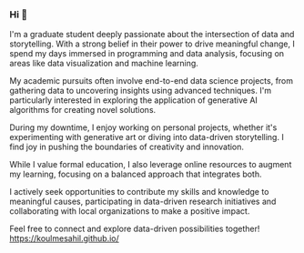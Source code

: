 ### Hi 👋
I'm a graduate student deeply passionate about the intersection of data and storytelling. With a strong belief in their power to drive meaningful change, I spend my days immersed in programming and data analysis, focusing on areas like data visualization and machine learning.

My academic pursuits often involve end-to-end data science projects, from gathering data to uncovering insights using advanced techniques. I'm particularly interested in exploring the application of generative AI algorithms for creating novel solutions.

During my downtime, I enjoy working on personal projects, whether it's experimenting with generative art or diving into data-driven storytelling. I find joy in pushing the boundaries of creativity and innovation.

While I value formal education, I also leverage online resources to augment my learning, focusing on a balanced approach that integrates both.

I actively seek opportunities to contribute my skills and knowledge to meaningful causes, participating in data-driven research initiatives and collaborating with local organizations to make a positive impact.

Feel free to connect and explore data-driven possibilities together!
https://koulmesahil.github.io/
